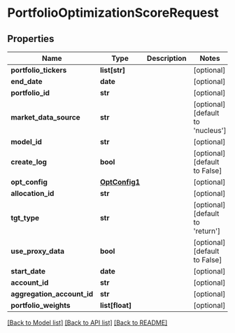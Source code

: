 # PortfolioOptimizationScoreRequest

## Properties
Name | Type | Description | Notes
------------ | ------------- | ------------- | -------------
**portfolio_tickers** | **list[str]** |  | [optional] 
**end_date** | **date** |  | [optional] 
**portfolio_id** | **str** |  | [optional] 
**market_data_source** | **str** |  | [optional] [default to 'nucleus']
**model_id** | **str** |  | [optional] 
**create_log** | **bool** |  | [optional] [default to False]
**opt_config** | [**OptConfig1**](OptConfig1.md) |  | [optional] 
**allocation_id** | **str** |  | [optional] 
**tgt_type** | **str** |  | [optional] [default to 'return']
**use_proxy_data** | **bool** |  | [optional] [default to False]
**start_date** | **date** |  | [optional] 
**account_id** | **str** |  | [optional] 
**aggregation_account_id** | **str** |  | [optional] 
**portfolio_weights** | **list[float]** |  | [optional] 

[[Back to Model list]](../README.md#documentation-for-models) [[Back to API list]](../README.md#documentation-for-api-endpoints) [[Back to README]](../README.md)


